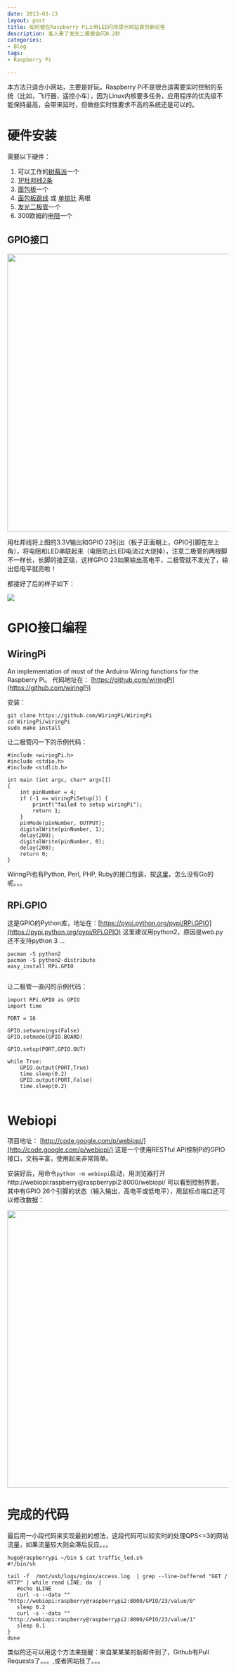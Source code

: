 ```yaml
---
date: 2013-03-13
layout: post
title: 如何使在Raspberry Pi上用LED闪烁提示网站首页新访客
description: 客人来了发光二极管会闪0.2秒
categories:
- Blog
tags:
- Raspberry Pi

---
```


本方法只适合小网站，主要是好玩。Raspberry Pi不是很合适需要实时控制的系统（比如，飞行器，遥控小车），因为Linux内核要多任务，应用程序的优先级不能保持最高，会带来延时，但做些实时性要求不高的系统还是可以的。

# 硬件安装

需要以下硬件：

1. 可以工作的[树莓派](http://s.click.taobao.com/t?e=zGU34CA7K%2BPkqB07S4%2FK0CITy7klxxrJ35Nnc0iO6niAHo44Chb01aWIu4ho12MwdcCLV6ff8kJMg0iz0FTGXaJAqMvt94sTe0NIrCAdd8LW)一个
2. [1P杜邦线2条](http://s.click.taobao.com/t?e=zGU34CA7K%2BPkqB07S4%2FK0CITy7klxxrJ35Nnc0iO6niAHoWKV0kwS8Wy16Cg6qBM%2BZAOnJCqNG%2BPJAy9U15g8TwJiq5U3GGcJ8eTvC7%2F6APShw%3D%3D)
3. [面包板](http://s.click.taobao.com/t?e=zGU34CA7K%2BPkqB07S4%2FK0CFcRfH0GoT805sipKjxiNm9RKSkRargJCPYP6KVEIQUWKzMUFn1hvlcbkMSKk3m2pVJo%2BqQDYKVz%2Bt1%2FjL7Iywe7g%3D%3D)一个
4. [面包板跳线](http://s.click.taobao.com/t?e=zGU34CA7K%2BPkqB07S4%2FK0CITy7klxxrJ35Nnc0iO6niAHKxVk7v382jKYSyD7qi5ltcqvLWmWBL7lxLB2%2BsaWLuet8Ik65QHyGWV5mRTheUA) 或 [单排针](http://s.click.taobao.com/t?e=zGU34CA7K%2BPkqB07S4%2FK0CITy7klxxrJ35Nnc0iO6niAHKxVk7v382jKYSyD7qi5ltcqvLWmWBL7lxLB2%2BsaWLuet8Ik65QHyGWV5mRTheUA) 两根
5. [发光二极管](http://s.click.taobao.com/t?e=zGU34CA7K%2BPkqB07S4%2FK0CITy7klxxrJ35Nnc0iO6niAHKxVk7v382jKYSyD7qi5ltcqvLWmWBL7lxLB2%2BsaWLuet8Ik65QHyGWV5mRTheUA)一个
6. 300欧姆的[电阻](http://s.click.taobao.com/t?e=zGU34CA7K%2BPkqB07S4%2FK0CFcRfH0GoT805sipKjxiNm80QgaIDkojjQIBhc4L8WmRpaGVVBVD9DpAt8wKPZTmbzvVp4EIdCD2Ow2DOQmdPtlV8g%3D)一个
 
## GPIO接口

<img src="http://s4.sinaimg.cn/mw690/53ed87c1gd42b927f5b23&690" width="630"/>

用杜邦线将上图的3.3V输出和GPIO 23引出（板子正面朝上，GPIO引脚在左上角），将电阻和LED串联起来（电阻防止LED电流过大烧掉），注意二极管的两根脚不一样长，长脚的接正级，这样GPIO 23如果输出高电平，二极管就不发光了，输出低电平就亮啦！
 
都接好了后的样子如下：

<img src="http://ww3.sinaimg.cn/bmiddle/6bc40342jw1e2ni9esb2uj.jpg"/>


# GPIO接口编程

## WiringPi
An implementation of most of the Arduino Wiring functions for the Raspberry Pi。
代码地址在： [https://github.com/wiringPi](https://github.com/wiringPi)

安装：

```
git clone https://github.com/WiringPi/WiringPi
cd WiringPi/wiringPi
sudo make install	
```

让二极管闪一下的示例代码：

```
#include <wiringPi.h>
#include <stdio.h>
#include <stdlib.h>

int main (int argc, char* argv[])
{
	int pinNumber = 4;
	if (-1 == wiringPiSetup()) {
		printf("failed to setup wiringPi");
		return 1;
	}	
	pinMode(pinNumber, OUTPUT);
	digitalWrite(pinNumber, 1);
	delay(200);
	digitalWrite(pinNumber, 0);
	delay(200);
	return 0;	
}

```

WiringPi也有Python, Perl, PHP, Ruby的接口包装，按[这里](https://github.com/wiringPi)，怎么没有Go的呢。。。

## RPi.GPIO
这是GPIO的Python库，地址在：[https://pypi.python.org/pypi/RPi.GPIO](https://pypi.python.org/pypi/RPi.GPIO)
这里建议用python2，原因是web.py还不支持python 3 ...

``` 
pacman -S python2
pacman -S python2-distribute
easy_install RPi.GPIO
    
```

让二极管一直闪的示例代码：

```
import RPi.GPIO as GPIO
import time

PORT = 16

GPIO.setwarnings(False) 
GPIO.setmode(GPIO.BOARD)

GPIO.setup(PORT,GPIO.OUT)

while True:
    GPIO.output(PORT,True)
    time.sleep(0.2)
    GPIO.output(PORT,False)
    time.sleep(0.2)
    
```


# Webiopi
项目地址： [http://code.google.com/p/webiopi/](http://code.google.com/p/webiopi/) 这是一个使用RESTful API控制Pi的GPIO接口，文档丰富，使用起来非常简单。

安装好后，用命令`python -m webiopi`启动，用浏览器打开 http://webiopi:raspberry@raspberrypi2:8000/webiopi/ 可以看到控制界面，其中有GPIO 26个引脚的状态（输入输出，高电平或低电平），用鼠标点端口还可以修改数据：

<img src="http://trouch.com/wp-content/uploads/2012/08/webiopi-chrome.png" width="630"/>


# 完成的代码

最后用一小段代码来实现最初的想法，这段代码可以较实时的处理QPS<=3的网站流量，如果流量较大则会滞后反应。。。

```
hugo@raspberrypi ~/bin $ cat traffic_led.sh 
#!/bin/sh

tail -f  /mnt/usb/logs/nginx/access.log  | grep --line-buffered "GET / HTTP" | while read LINE; do  {
   #echo $LINE
   curl -s --data "" "http://webiopi:raspberry@raspberrypi2:8000/GPIO/23/value/0"
   sleep 0.2
   curl -s --data "" "http://webiopi:raspberry@raspberrypi2:8000/GPIO/23/value/1"
   sleep 0.1
}
done
```

类似的还可以用这个方法来提醒：来自某某某的新邮件到了，Github有Pull Requests了。。。,或者网站挂了。。。